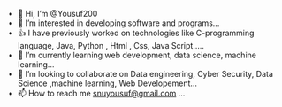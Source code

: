 - 👋 Hi, I’m @Yousuf200
- 👀 I’m interested in developing software and programs...
- 👍 I have previously worked on technologies like C-programming language, Java, Python , Html , Css, Java Script.....
- 🌱 I’m currently learning web development, data science, machine learning...
- 💞️ I’m looking to collaborate on Data engineering, Cyber Security, Data Science ,machine learning, Web Developement...
- 📫 How to reach me snuyousuf@gmail.com ...

<!---
Yousuf200/Yousuf200 is a ✨ special ✨ repository because its `README.md` (this file) appears on your GitHub profile.
You can click the Preview link to take a look at your changes.
--->
